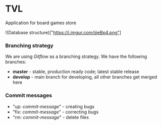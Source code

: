 # TVL

Application for board games store

!(Database structure)["https://i.imgur.com/jjjeBp4.png"]

### Branching strategy

We are using _Gitflow_ as a branching strategy.
We have the following branches:

-   **master** - stable, production ready code; latest stable release
-   **develop** - main branch for developing, all other branches get merged here

### Commit messages

-   "up: _commit-message_" - creating bugs
-   "fix: _commit-message_" - correcting bugs
-   "rm: _commit-message_" - delete files
